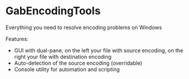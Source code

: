 # GabEncodingTools

Everything you need to resolve encoding problems on Windows

Features:
* GUI with dual-pane, on the left your file with source encoding, on the right your file with destination encoding
* Auto-detection of the source encoding (overridable)
* Console utility for automation and scripting
